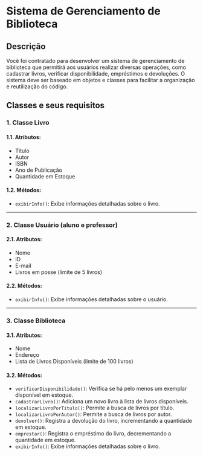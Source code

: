 # Sistema de Gerenciamento de Biblioteca

## Descrição
Você foi contratado para desenvolver um sistema de gerenciamento de biblioteca que permitirá aos usuários realizar diversas operações, como cadastrar livros, verificar disponibilidade, empréstimos e devoluções. O sistema deve ser baseado em objetos e classes para facilitar a organização e reutilização do código.

## Classes e seus requisitos

### 1. Classe Livro
#### 1.1. Atributos:
- Título
- Autor
- ISBN
- Ano de Publicação
- Quantidade em Estoque

#### 1.2. Métodos:
- `exibirInfo()`: Exibe informações detalhadas sobre o livro.

---

### 2. Classe Usuário (aluno e professor)
#### 2.1. Atributos:
- Nome
- ID
- E-mail
- Livros em posse (limite de 5 livros)

#### 2.2. Métodos:
- `exibirInfo()`: Exibe informações detalhadas sobre o usuário.

---

### 3. Classe Biblioteca
#### 3.1. Atributos:
- Nome
- Endereço
- Lista de Livros Disponíveis (limite de 100 livros)

#### 3.2. Métodos:
- `verificarDisponibilidade()`: Verifica se há pelo menos um exemplar disponível em estoque.
- `cadastrarLivro()`: Adiciona um novo livro à lista de livros disponíveis.
- `localizarLivroPorTitulo()`: Permite a busca de livros por título.
- `localizarLivroPorAutor()`: Permite a busca de livros por autor.
- `devolver()`: Registra a devolução do livro, incrementando a quantidade em estoque.
- `emprestar()`: Registra o empréstimo do livro, decrementando a quantidade em estoque.
- `exibirInfo()`: Exibe informações detalhadas sobre o livro.
